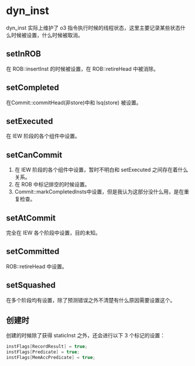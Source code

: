 # dyn_inst

dyn_inst 实际上维护了 o3 指令执行时候的线程状态，这里主要记录某些状态什么时候被设置，什么时候被取消。

## setInROB

在 ROB::insertInst 的时候被设置，在 ROB::retireHead 中被消除。

## setCompleted

在Commit::commitHead(非store)中和 lsq(store) 被设置。

## setExecuted

在 IEW 阶段的各个组件中设置。

## setCanCommit

1. 在 IEW 阶段的各个组件中设置，暂时不明白和 setExecuted 之间存在着什么关系。
2. 在 ROB 中标记排空的时候设置。
3. Commit::markCompletedInsts中设置，但是我认为这部分没什么用，是在重复检查。

## setAtCommit

完全在 IEW 各个阶段中设置，目的未知。

## setCommitted

ROB::retireHead 中设置。

## setSquashed

在多个阶段均有设置，除了预测错误之外不清楚有什么原因需要设置这个。

## 创建时

创建的时候除了获得 staticInst 之外，还会进行以下 3 个标记的设置：

```cpp
instFlags[RecordResult] = true;
instFlags[Predicate] = true;
instFlags[MemAccPredicate] = true;
```
